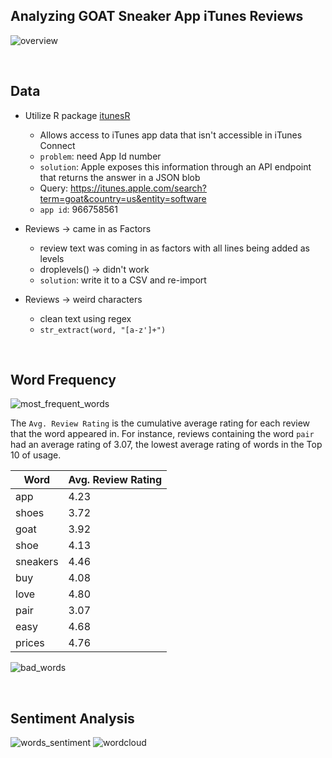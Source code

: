 ## Analyzing GOAT Sneaker App iTunes Reviews  

![overview](https://images.duckduckgo.com/iu/?u=http%3A%2F%2Fkicksaddict.com%2Fwp-content%2Fuploads%2F2015%2F06%2FGOAT-screenshot-set-1.png&f=1)

&nbsp;
## Data

- Utilize R package [itunesR](https://github.com/amrrs/itunesr)
    - Allows access to iTunes app data that isn't accessible in iTunes Connect
    - `problem`: need App Id number
    - `solution`: Apple exposes this information through an API endpoint that returns the answer in a JSON blob
    - Query: https://itunes.apple.com/search?term=goat&country=us&entity=software
    - `app id`: 966758561

- Reviews -> came in as Factors
    - review text was coming in as factors with all lines being added as levels
    - droplevels() -> didn't work
    - `solution`: write it to a CSV and re-import

- Reviews -> weird characters
    - clean text using regex
    - `str_extract(word, "[a-z']+")`

&nbsp;
## Word Frequency

![most_frequent_words](https://i.imgur.com/Zb8YAP8.png)

The `Avg. Review Rating` is the cumulative average rating for each review that the word appeared in. For instance, reviews containing the word `pair` had an average rating of 3.07, the lowest average rating of words in the Top 10 of usage.

Word | Avg. Review Rating
-- | --
app | 4.23
shoes | 3.72
goat | 3.92
shoe | 4.13
sneakers | 4.46
buy | 4.08
love | 4.80
pair | 3.07
easy | 4.68
prices | 4.76

![bad_words](https://i.imgur.com/DCcgZNH.png)

&nbsp;
## Sentiment Analysis

![words_sentiment](https://i.imgur.com/HZSj5IK.png)
![wordcloud](https://i.imgur.com/3B8oVVN.jpg)